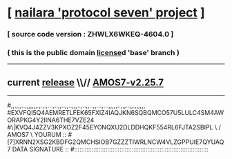 
# [ [nailara 'protocol seven' project](http://nailara.network/) ]

### [ source code version : ZHWLX6WKEQ-4604.0 ]

### ( this is the public domain [license](../license)d 'base' branch )
---
## current [release](https://github.com/nailara-technologies/protocol-7/releases) \\\\// [AMOS7-v2.25.7](https://github.com/nailara-technologies/protocol-7/releases/tag/AMOS7-v2.25.7)
---

#,,.,,,..,,,,,,,.,.,.,...,..,,..,,..,,,..,..,,..,,...,...,,,,,..,,,..,,.,,,,,,
#EXVFQI5Q4AEMRETLFEK65FXIZ4IAQJKN6SQBQMCO57U5LULC4SM4AWORAPKG4Y2IINA6THE7VZE24
#\\\|KVQ4J4ZZV3KPXOZ2F45EYONQXU2DLDDHQKF554RL6FJTA2SBIPL \ / AMOS7 \ YOURUM ::
#\[7]XRNN2XSG2KBDFG2QMCHSIOB7GZZZTIWRLNCW4VLZGPPUIE7QYUAQ 7  DATA SIGNATURE ::
#:::::::::::::::::::::::::::::::::::::::::::::::::::::::::::::::::::::::::::::
